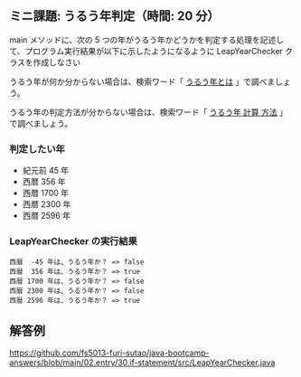 ## ミニ課題: うるう年判定（時間: 20 分）

main メソッドに、次の 5 つの年がうるう年かどうかを判定する処理を記述して、プログラム実行結果が以下に示したようになるように LeapYearChecker クラスを作成しなさい

うるう年が何か分からない場合は、検索ワード「 [うるう年とは](https://www.google.com/search?q=うるう年とは) 」で調べましょう。

うるう年の判定方法が分からない場合は、検索ワード「 [うるう年 計算 方法](https://www.google.com/search?q=うるう年+計算+方法) 」で調べましょう。

### 判定したい年

- 紀元前 45 年
- 西暦 356 年
- 西暦 1700 年
- 西暦 2300 年
- 西暦 2596 年

### LeapYearChecker の実行結果

```
西暦  -45 年は、うるう年か？ => false
西暦  356 年は、うるう年か？ => true
西暦 1700 年は、うるう年か？ => false
西暦 2300 年は、うるう年か？ => false
西暦 2596 年は、うるう年か？ => true
```

## 解答例

https://github.com/fs5013-furi-sutao/java-bootcamp-answers/blob/main/02.entry/30.if-statement/src/LeapYearChecker.java
